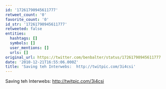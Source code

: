 ```yaml
---
id: '17261790945611777'
retweet_count: '0'
favorite_count: '0'
id_str: '17261790945611777'
retweeted: false
entities:
  hashtags: []
  symbols: []
  user_mentions: []
  urls: []
original_url: https://twitter.com/benbalter/status/17261790945611777
date: '2010-12-21T16:55:06.000Z'
title: 'Saving teh Interwebs:  http://twitpic.com/3i4csi'
---
```


Saving teh Interwebs:  http://twitpic.com/3i4csi